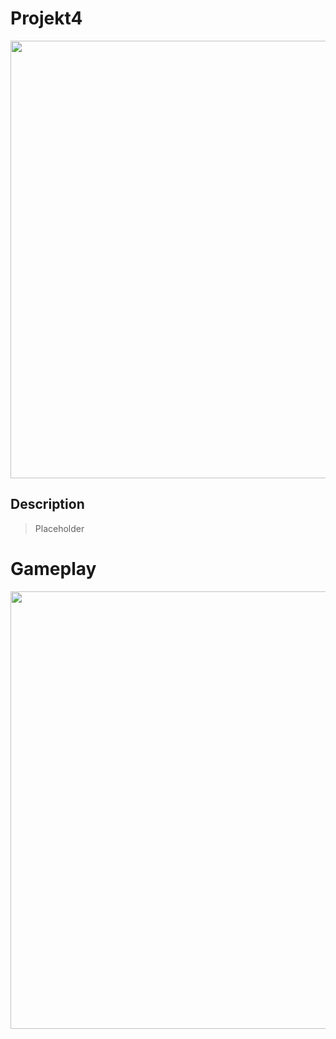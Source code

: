 # Projekt4

<img src ="https://user-images.githubusercontent.com/73071252/156423762-875466eb-e1e4-4f5c-bd1c-c042ba8c6704.PNG" width="700" />

## Description
>Placeholder


# Gameplay
<img src ="https://user-images.githubusercontent.com/73071252/156423998-612d0205-bfef-489b-9f77-e116c8364a1e.gif" width="700" />

